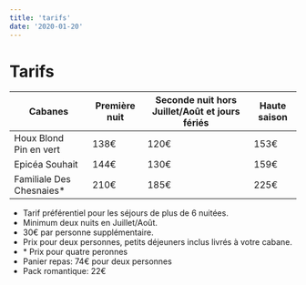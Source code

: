 ```yaml
---
title: 'tarifs'
date: '2020-01-20'
---
```


# Tarifs

| Cabanes                    | Première nuit | Seconde nuit hors Juillet/Août et jours fériés | Haute saison |
| -------------------------- | ------------- | ---------------------------------------------- | ------------ |
| Houx Blond<br> Pin en vert | 138€          | 120€                                           | 153€         |
| Epicéa Souhait             | 144€          | 130€                                           | 159€         |
| Familiale Des Chesnaies\*  | 210€          | 185€                                           | 225€         |

- Tarif préférentiel pour les séjours de plus de 6 nuitées.
- Minimum deux nuits en Juillet/Août.
- 30€ par personne supplémentaire.
- Prix pour deux personnes, petits déjeuners inclus livrés à votre cabane.
- \* Prix pour quatre peronnes
- Panier repas: 74€ pour deux personnes
- Pack romantique: 22€
